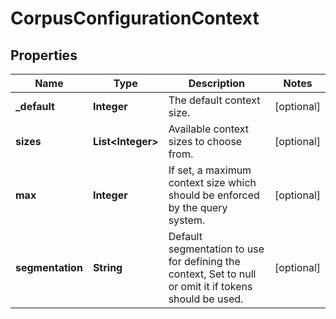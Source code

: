 # CorpusConfigurationContext

## Properties
Name | Type | Description | Notes
------------ | ------------- | ------------- | -------------
**_default** | **Integer** | The default context size. |  [optional]
**sizes** | **List&lt;Integer&gt;** | Available context sizes to choose from. |  [optional]
**max** | **Integer** | If set, a maximum context size which should be enforced by the query system. |  [optional]
**segmentation** | **String** | Default segmentation to use for defining the context, Set to null or omit it if tokens should be used. |  [optional]
